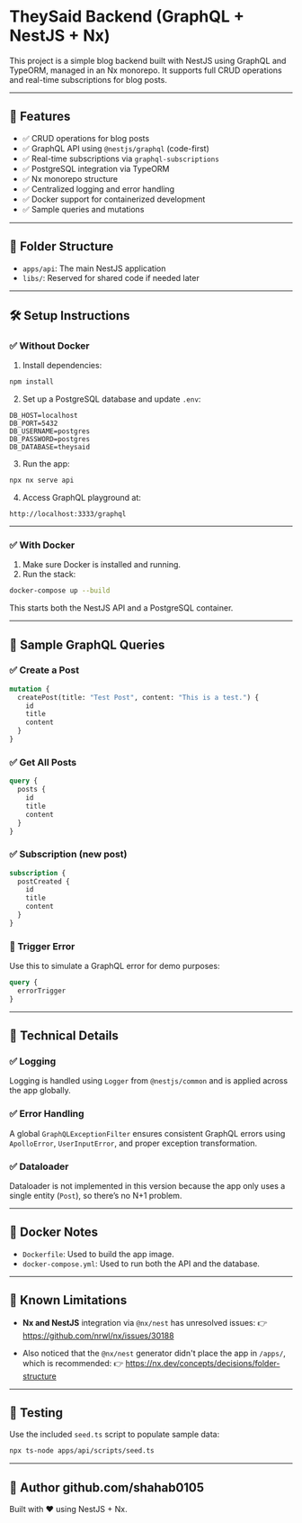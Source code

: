 # TheySaid Backend (GraphQL + NestJS + Nx)

This project is a simple blog backend built with NestJS using GraphQL and TypeORM, managed in an Nx monorepo. It supports full CRUD operations and real-time subscriptions for blog posts.

---

## 🚀 Features

- ✅ CRUD operations for blog posts
- ✅ GraphQL API using `@nestjs/graphql` (code-first)
- ✅ Real-time subscriptions via `graphql-subscriptions`
- ✅ PostgreSQL integration via TypeORM
- ✅ Nx monorepo structure
- ✅ Centralized logging and error handling
- ✅ Docker support for containerized development
- ✅ Sample queries and mutations

---

## 📁 Folder Structure

- `apps/api`: The main NestJS application
- `libs/`: Reserved for shared code if needed later

---

## 🛠️ Setup Instructions

### ✅ Without Docker

1. Install dependencies:

```bash
npm install
```

2. Set up a PostgreSQL database and update `.env`:

```
DB_HOST=localhost
DB_PORT=5432
DB_USERNAME=postgres
DB_PASSWORD=postgres
DB_DATABASE=theysaid
```

3. Run the app:

```bash
npx nx serve api
```

4. Access GraphQL playground at:

```
http://localhost:3333/graphql
```

---

### ✅ With Docker

1. Make sure Docker is installed and running.
2. Run the stack:

```bash
docker-compose up --build
```

This starts both the NestJS API and a PostgreSQL container.

---

## 🧪 Sample GraphQL Queries

### ✅ Create a Post

```graphql
mutation {
  createPost(title: "Test Post", content: "This is a test.") {
    id
    title
    content
  }
}
```

### ✅ Get All Posts

```graphql
query {
  posts {
    id
    title
    content
  }
}
```

### ✅ Subscription (new post)

```graphql
subscription {
  postCreated {
    id
    title
    content
  }
}
```

### 🧨 Trigger Error

Use this to simulate a GraphQL error for demo purposes:

```graphql
query {
  errorTrigger
}
```

---

## 🧰 Technical Details

### ✅ Logging

Logging is handled using `Logger` from `@nestjs/common` and is applied across the app globally.

### ✅ Error Handling

A global `GraphQLExceptionFilter` ensures consistent GraphQL errors using `ApolloError`, `UserInputError`, and proper exception transformation.

### ✅ Dataloader

Dataloader is not implemented in this version because the app only uses a single entity (`Post`), so there’s no N+1 problem.

---

## 🐳 Docker Notes

- `Dockerfile`: Used to build the app image.
- `docker-compose.yml`: Used to run both the API and the database.

---

## 📌 Known Limitations

- **Nx and NestJS** integration via `@nx/nest` has unresolved issues:
  👉 https://github.com/nrwl/nx/issues/30188

- Also noticed that the `@nx/nest` generator didn't place the app in `/apps/`, which is recommended:
  👉 https://nx.dev/concepts/decisions/folder-structure

---

## 🧪 Testing

Use the included `seed.ts` script to populate sample data:

```bash
npx ts-node apps/api/scripts/seed.ts
```

---



## 🙌 Author github.com/shahab0105

Built with ❤️ using NestJS + Nx.